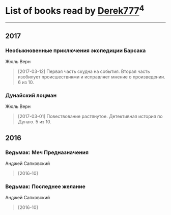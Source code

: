 # List of books read by [Derek777](http://openid.yandex.ru/Derek777/)<sup>4</sup>
---

## 2017

### Необыкновенные приключения экспедиции Барсака
Жюль Верн
> [2017-03-12] Первая часть скудна на события. Вторая часть изобилует происшествиями и исправляет мнение о произведении. 6 из 10.


### Дунайский лоцман
Жюль Верн
> [2017-03-01] Повествование растянутое. Детективная история по Дунаю. 5 из 10.



## 2016

### Ведьмак: Меч Предназначения
Анджей Сапковский
> [2016-10] 


### Ведьмак: Последнее желание
Анджей Сапковский
> [2016-10] 



